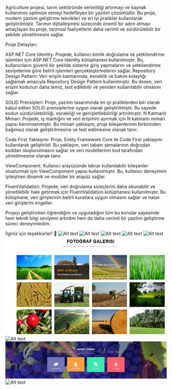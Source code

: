Agriculture projesi, tarım sektöründe verimliliği artırmayı ve kaynak kullanımını optimize etmeyi hedefleyen bir yazılım çözümüdür. Bu proje, modern yazılım geliştirme teknikleri ve en iyi pratikler kullanılarak geliştirilmiştir. Tarımın dijitalleşmesi sürecinde önemli bir adım atmayı amaçlayan bu proje, tarımsal faaliyetlerin daha verimli ve sürdürülebilir bir şekilde yönetilmesini sağlar.

Proje Detayları:

ASP.NET Core Identity: Projede, kullanıcı kimlik doğrulama ve yetkilendirme işlemleri için ASP.NET Core Identity kütüphanesi kullanılmıştır. Bu, kullanıcıların güvenli bir şekilde sisteme giriş yapmalarını ve yetkilendirme seviyelerine göre belirli işlemleri gerçekleştirmelerini sağlar.
Repository Design Pattern: Veri erişim katmanında, esneklik ve bakım kolaylığı sağlamak amacıyla Repository Design Pattern kullanılmıştır. Bu desen, veri erişim kodunun daha temiz, test edilebilir ve yeniden kullanılabilir olmasını sağlar.

SOLID Prensipleri: Proje, yazılım tasarımında en iyi pratiklerden biri olarak kabul edilen SOLID prensiplerine uygun olarak geliştirilmiştir. Bu sayede kodun sürdürülebilirliği, esnekliği ve genişletilebilirliği artırılmıştır.
N Katmanlı Mimari: Projede, iş mantığını ve veri erişimini ayırmak için N katmanlı mimari yapısı benimsenmiştir. Bu mimari yaklaşım, proje bileşenlerinin birbirinden bağımsız olarak geliştirilmesine ve test edilmesine olanak tanır.

Code First Yaklaşımı: Proje, Entity Framework Core ile Code First yaklaşımı kullanılarak geliştirildi. Bu yaklaşım, veri tabanı şemalarının doğrudan koddan oluşturulmasını sağlar ve veri modellerinin kod tarafından yönetilmesine olanak tanır.

ViewComponent: Kullanıcı arayüzünde tekrar kullanılabilir bileşenler oluşturmak için ViewComponent yapısı kullanılmıştır. Bu, kullanıcı deneyimini iyileştiren dinamik ve modüler bir arayüz sağlar.

FluentValidation: Projede, veri doğrulama süreçlerini daha okunabilir ve yönetilebilir hale getirmek için FluentValidation kütüphanesi kullanılmıştır. Bu kütüphane, veri girişlerinin belirli kurallara uygun olmasını sağlar ve hatalı veri girişlerini engeller.

 Projeyi geliştirirken öğrendiğim ve uyguladığım tüm bu konular sayesinde hem teknik bilgi seviyemi artırdım hem de daha verimli bir yazılım geliştirme süreci deneyimledim. 

İlginiz için teşekkürler! 🎉 
![Alt text](./AgriCultureİmage/about2.png)
![Alt text](./AgriCultureİmage/admin1.png)
![Alt text](./AgriCultureİmage/admin2.png)
![Alt text](./AgriCultureİmage/announcement.png)
![Alt text](./AgriCultureİmage/contact.png)
![Alt text](./AgriCultureİmage/gallery.png)
![Alt text](./AgriCultureİmage/nav1.png)
![Alt text](./AgriCultureİmage/services.png)
![Alt text](./AgriCultureİmage/team.png)
